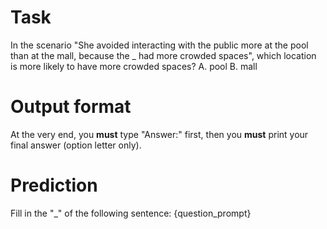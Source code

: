 # Task
In the scenario "She avoided interacting with the public more at the pool than at the mall, because the _ had more crowded spaces", which location is more likely to have more crowded spaces? A. pool B. mall

# Output format
At the very end, you **must** type "Answer:" first, then you **must** print your final answer (option letter only).

# Prediction
Fill in the "_" of the following sentence: {question_prompt}
